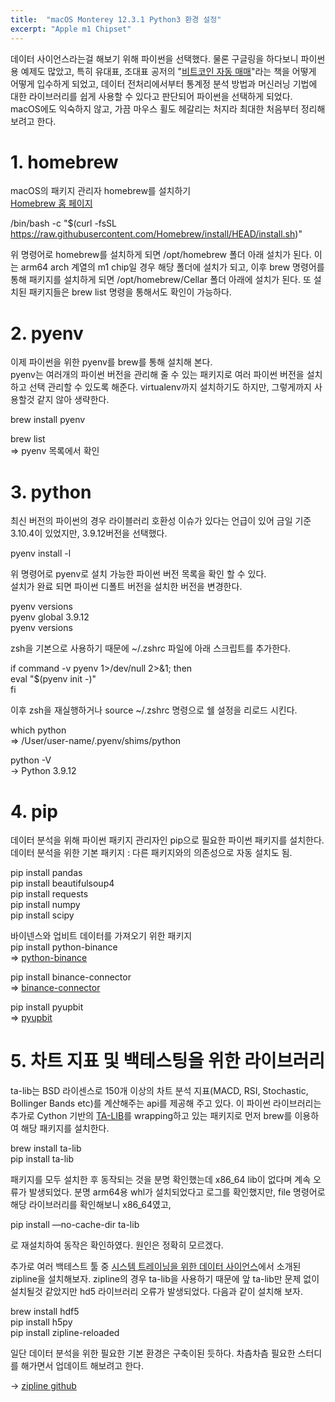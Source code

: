 ```yaml
---
title:  "macOS Monterey 12.3.1 Python3 환경 설정"
excerpt: "Apple m1 Chipset"
---
```


데이터 사이언스라는걸 해보기 위해 파이썬을 선택했다. 물론 구글링을 하다보니 파이썬용 예제도 많았고, 특히 유대표, 조대표 공저의 "[비트코인 자동 매매](https://wikidocs.net/book/1665)"라는 책을 어떻게 어떻게 입수하게 되었고, 데이터 전처리에서부터 통계정 분석 방법과 머신러닝 기법에 대한 라이브러리를 쉽게 사용할 수 있다고 판단되어 파이썬을 선택하게 되었다.<br>
macOS에도 익숙하지 않고, 가끔 마우스 휠도 헤갈리는 처지라 최대한 처음부터 정리해 보려고 한다.<br>

# 1. homebrew<br>
macOS의 패키지 관리자 homebrew를 설치하기<br>
[Homebrew 홈 페이지](https://brew.sh/index_ko)<br>

/bin/bash -c "$(curl -fsSL https://raw.githubusercontent.com/Homebrew/install/HEAD/install.sh)"<br>

위 명령어로 homebrew를 설치하게 되면 /opt/homebrew 폴더 아래 설치가 된다. 이는 arm64 arch 계열의 m1 chip일 경우 해당 폴더에 설치가 되고, 이후 brew 명령어를 통해 패키지를 설치하게 되면 /opt/homebrew/Cellar 폴더 아래에 설치가 된다. 또 설치된 패키지들은 brew list 명령을 통해서도 확인이 가능하다.<br>

# 2. pyenv<br>
이제 파이썬을 위한 pyenv를 brew를 통해 설치해 본다.<br>
pyenv는 여러개의 파이썬 버전을 관리해 줄 수 있는 패키지로 여러 파이썬 버전을 설치하고 선택 관리할 수 있도록 해준다. virtualenv까지 설치하기도 하지만, 그렇게까지 사용할것 같지 않아 생략한다.<br>

brew install pyenv<br>

brew list<br>
=> pyenv 목록에서 확인<br>

# 3. python<br>
최신 버전의 파이썬의 경우 라이블러리 호환성 이슈가 있다는 언급이 있어 금일 기준 3.10.4이 있었지만, 3.9.12버전을 선택했다.<br>

pyenv install -l<br>

위 명령어로 pyenv로 설치 가능한 파이썬 버전 목록을 확인 할 수 있다.<br>
설치가 완료 되면 파이썬 디폴트 버전을 설치한 버전을 변경한다.<br>

pyenv versions<br>
pyenv global 3.9.12<br>
pyenv versions<br>

zsh을 기본으로 사용하기 때문에 ~/.zshrc 파일에 아래 스크립트를 추가한다.<br>

if command -v pyenv 1>/dev/null 2>&1; then<br>
  eval "$(pyenv init -)"<br>
fi<br>

이후 zsh을 재실행하거나 source ~/.zshrc 명령으로 쉘 설정을 리로드 시킨다.<br>

which python<br>
 => /User/user-name/.pyenv/shims/python<br>
 
python -V<br>
 -> Python 3.9.12<br>

# 4. pip<br>
데이터 분석을 위해 파이썬 패키지 관리자인 pip으로 필요한 파이썬 패키지를 설치한다.<br>
데이터 분석을 위한 기본 패키지 : 다른 패키지와의 의존성으로 자동 설치도 됨.<br>

pip install pandas<br>
pip install beautifulsoup4<br>
pip install requests<br>
pip install numpy<br>
pip install scipy<br>

바이넨스와 업비트 데이터를 가져오기 위한 패키지<br>
pip install python-binance<br>
 => [python-binance](https://python-binance.readthedocs.io/en/latest/)<br>
 
pip install binance-connector<br>
 => [binance-connector](https://github.com/binance/binance-connector-python)<br>
 
pip install pyupbit<br>
 => [pyupbit](https://github.com/sharebook-kr/pyupbit)<br>

# 5. 차트 지표 및 백테스팅을 위한 라이브러리<br>
ta-lib는 BSD 라이센스로 150개 이상의 차트 분석 지표(MACD, RSI, Stochastic, Bollinger Bands etc)를 계산해주는 api를 제공해 주고 있다. 이 파이썬 라이브러리는 추가로 Cython 기반의 [TA-LIB](https://ta-lib.org/)를 wrapping하고 있는 패키지로 먼저 brew를 이용하여 해당 패키지를 설치한다.<br>

brew install ta-lib<br>
pip install ta-lib<br>

패키지를 모두 설치한 후 동작되는 것을 분명 확인했는데 x86_64 lib이 없다며 계속 오류가 발생되었다. 분명 arm64용 whl가 설치되었다고 로그를 확인했지만, file 명령어로 해당 라이브러리를 확인해보니 x86_64였고,<br>

pip install —no-cache-dir ta-lib <br>
 
로 재설치하여 동작은 확인하였다. 원인은 정확히 모르겠다.<br>

추가로 여러 백테스트 툴 중 [시스템 트레이닝을 위한 데이터 사이언스](https://wikidocs.net/60659)에서 소개된 zipline을 설치해보자. zipline의 경우 ta-lib을 사용하기 때문에 앞 ta-lib만 문제 없이 설치될것 같았지만 hd5 라이브러리 오류가 발생되었다. 다음과 같이 설치해 보자.<br>

brew install hdf5<br>
pip install h5py<br>
pip install zipline-reloaded<br>

일단 데이터 분석을 위한 필요한 기본 환경은 구축이된 듯하다. 차츰차츰 필요한 스터디를 해가면서 업데이트 해보려고 한다.<br>

-> [zipline github](https://github.com/stefan-jansen/zipline-reloaded)

